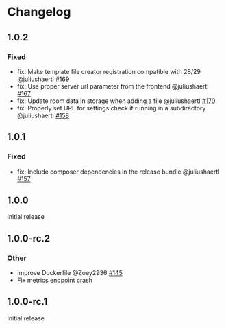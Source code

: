 # Changelog

## 1.0.2

### Fixed

- fix: Make template file creator registration compatible with 28/29 @juliushaertl [#169](https://github.com/nextcloud/whiteboard/pull/169)
- fix: Use proper server url parameter from the frontend @juliushaertl [#167](https://github.com/nextcloud/whiteboard/pull/167)
- fix: Update room data in storage when adding a file @juliushaertl [#170](https://github.com/nextcloud/whiteboard/pull/170)
- fix: Properly set URL for settings check if running in a subdirectory @juliushaertl [#158](https://github.com/nextcloud/whiteboard/pull/158)

## 1.0.1

### Fixed

- fix: Include composer dependencies in the release bundle @juliushaertl [#157](https://github.com/nextcloud/whiteboard/pull/157)

## 1.0.0

Initial release

## 1.0.0-rc.2

### Other

- improve Dockerfile @Zoey2936 [#145](https://github.com/nextcloud/whiteboard/pull/145)
- Fix metrics endpoint crash

## 1.0.0-rc.1

Initial release


